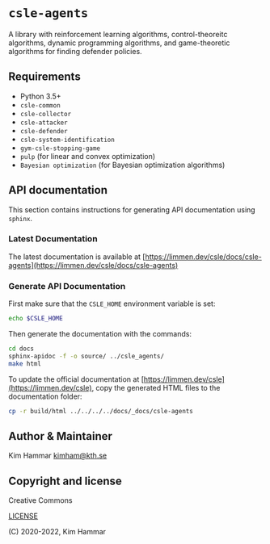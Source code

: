 # `csle-agents`

A library with reinforcement learning algorithms, control-theoreitc algorithms, dynamic programming algorithms,
and game-theoretic algorithms for finding defender policies.

## Requirements

- Python 3.5+
- `csle-common`
- `csle-collector`
- `csle-attacker`
- `csle-defender`
- `csle-system-identification`
- `gym-csle-stopping-game`
- `pulp` (for linear and convex optimization)
- `Bayesian optimization` (for Bayesian optimization algorithms)

## API documentation

This section contains instructions for generating API documentation using `sphinx`.

### Latest Documentation

The latest documentation is available at [https://limmen.dev/csle/docs/csle-agents](https://limmen.dev/csle/docs/csle-agents)

### Generate API Documentation

First make sure that the `CSLE_HOME` environment variable is set:
```bash
echo $CSLE_HOME
```
Then generate the documentation with the commands:
```bash
cd docs
sphinx-apidoc -f -o source/ ../csle_agents/
make html
```
To update the official documentation at [https://limmen.dev/csle](https://limmen.dev/csle), copy the generated HTML files to the documentation folder:
```bash
cp -r build/html ../../../../docs/_docs/csle-agents
```

## Author & Maintainer

Kim Hammar <kimham@kth.se>

## Copyright and license

Creative Commons

[LICENSE](../../LICENSE.md)

(C) 2020-2022, Kim Hammar

